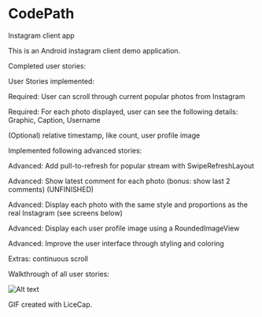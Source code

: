 # CodePath
Instagram client app 

This is an Android instagram client demo application. 

Completed user stories:

User Stories implemented:

Required: User can scroll through current popular photos from Instagram

Required: For each photo displayed, user can see the following details:
Graphic, Caption, Username

(Optional) relative timestamp, like count, user profile image

Implemented following advanced stories:

Advanced: Add pull-to-refresh for popular stream with SwipeRefreshLayout

Advanced: Show latest comment for each photo (bonus: show last 2 comments) (UNFINISHED)

Advanced: Display each photo with the same style and proportions as the real Instagram (see screens below)

Advanced: Display each user profile image using a RoundedImageView

Advanced: Improve the user interface through styling and coloring

Extras: continuous scroll

Walkthrough of all user stories:

![Alt text](/fotogram.gif?raw=true "Video Walkthrough")

GIF created with LiceCap.
